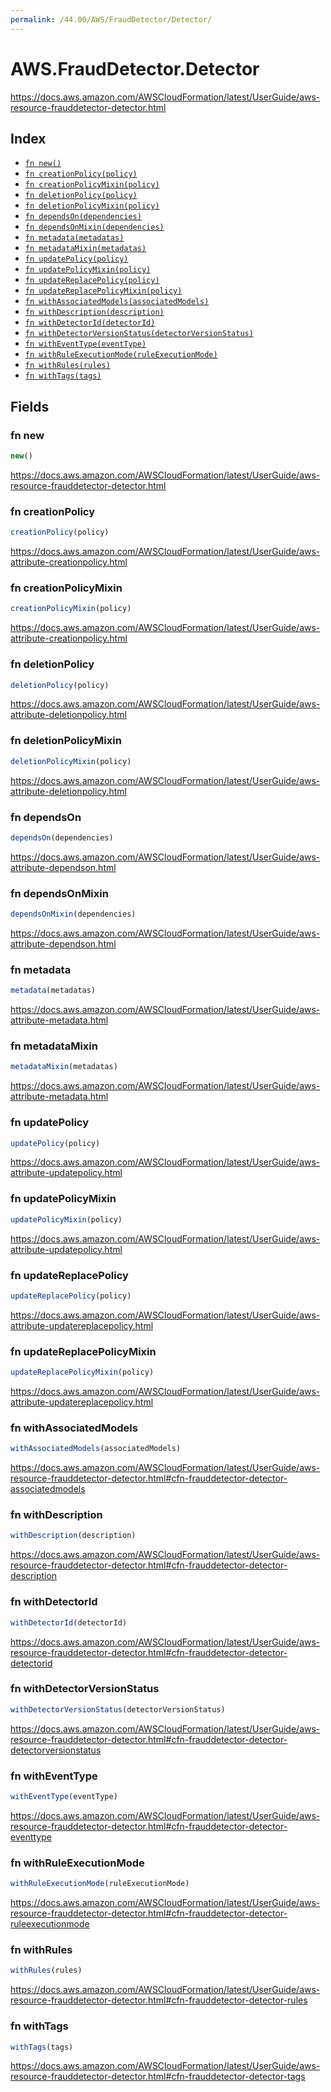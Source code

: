 ```yaml
---
permalink: /44.00/AWS/FraudDetector/Detector/
---
```


# AWS.FraudDetector.Detector

https://docs.aws.amazon.com/AWSCloudFormation/latest/UserGuide/aws-resource-frauddetector-detector.html

## Index

* [`fn new()`](#fn-new)
* [`fn creationPolicy(policy)`](#fn-creationpolicy)
* [`fn creationPolicyMixin(policy)`](#fn-creationpolicymixin)
* [`fn deletionPolicy(policy)`](#fn-deletionpolicy)
* [`fn deletionPolicyMixin(policy)`](#fn-deletionpolicymixin)
* [`fn dependsOn(dependencies)`](#fn-dependson)
* [`fn dependsOnMixin(dependencies)`](#fn-dependsonmixin)
* [`fn metadata(metadatas)`](#fn-metadata)
* [`fn metadataMixin(metadatas)`](#fn-metadatamixin)
* [`fn updatePolicy(policy)`](#fn-updatepolicy)
* [`fn updatePolicyMixin(policy)`](#fn-updatepolicymixin)
* [`fn updateReplacePolicy(policy)`](#fn-updatereplacepolicy)
* [`fn updateReplacePolicyMixin(policy)`](#fn-updatereplacepolicymixin)
* [`fn withAssociatedModels(associatedModels)`](#fn-withassociatedmodels)
* [`fn withDescription(description)`](#fn-withdescription)
* [`fn withDetectorId(detectorId)`](#fn-withdetectorid)
* [`fn withDetectorVersionStatus(detectorVersionStatus)`](#fn-withdetectorversionstatus)
* [`fn withEventType(eventType)`](#fn-witheventtype)
* [`fn withRuleExecutionMode(ruleExecutionMode)`](#fn-withruleexecutionmode)
* [`fn withRules(rules)`](#fn-withrules)
* [`fn withTags(tags)`](#fn-withtags)

## Fields

### fn new

```ts
new()
```

https://docs.aws.amazon.com/AWSCloudFormation/latest/UserGuide/aws-resource-frauddetector-detector.html

### fn creationPolicy

```ts
creationPolicy(policy)
```

https://docs.aws.amazon.com/AWSCloudFormation/latest/UserGuide/aws-attribute-creationpolicy.html

### fn creationPolicyMixin

```ts
creationPolicyMixin(policy)
```

https://docs.aws.amazon.com/AWSCloudFormation/latest/UserGuide/aws-attribute-creationpolicy.html

### fn deletionPolicy

```ts
deletionPolicy(policy)
```

https://docs.aws.amazon.com/AWSCloudFormation/latest/UserGuide/aws-attribute-deletionpolicy.html

### fn deletionPolicyMixin

```ts
deletionPolicyMixin(policy)
```

https://docs.aws.amazon.com/AWSCloudFormation/latest/UserGuide/aws-attribute-deletionpolicy.html

### fn dependsOn

```ts
dependsOn(dependencies)
```

https://docs.aws.amazon.com/AWSCloudFormation/latest/UserGuide/aws-attribute-dependson.html

### fn dependsOnMixin

```ts
dependsOnMixin(dependencies)
```

https://docs.aws.amazon.com/AWSCloudFormation/latest/UserGuide/aws-attribute-dependson.html

### fn metadata

```ts
metadata(metadatas)
```

https://docs.aws.amazon.com/AWSCloudFormation/latest/UserGuide/aws-attribute-metadata.html

### fn metadataMixin

```ts
metadataMixin(metadatas)
```

https://docs.aws.amazon.com/AWSCloudFormation/latest/UserGuide/aws-attribute-metadata.html

### fn updatePolicy

```ts
updatePolicy(policy)
```

https://docs.aws.amazon.com/AWSCloudFormation/latest/UserGuide/aws-attribute-updatepolicy.html

### fn updatePolicyMixin

```ts
updatePolicyMixin(policy)
```

https://docs.aws.amazon.com/AWSCloudFormation/latest/UserGuide/aws-attribute-updatepolicy.html

### fn updateReplacePolicy

```ts
updateReplacePolicy(policy)
```

https://docs.aws.amazon.com/AWSCloudFormation/latest/UserGuide/aws-attribute-updatereplacepolicy.html

### fn updateReplacePolicyMixin

```ts
updateReplacePolicyMixin(policy)
```

https://docs.aws.amazon.com/AWSCloudFormation/latest/UserGuide/aws-attribute-updatereplacepolicy.html

### fn withAssociatedModels

```ts
withAssociatedModels(associatedModels)
```

https://docs.aws.amazon.com/AWSCloudFormation/latest/UserGuide/aws-resource-frauddetector-detector.html#cfn-frauddetector-detector-associatedmodels

### fn withDescription

```ts
withDescription(description)
```

https://docs.aws.amazon.com/AWSCloudFormation/latest/UserGuide/aws-resource-frauddetector-detector.html#cfn-frauddetector-detector-description

### fn withDetectorId

```ts
withDetectorId(detectorId)
```

https://docs.aws.amazon.com/AWSCloudFormation/latest/UserGuide/aws-resource-frauddetector-detector.html#cfn-frauddetector-detector-detectorid

### fn withDetectorVersionStatus

```ts
withDetectorVersionStatus(detectorVersionStatus)
```

https://docs.aws.amazon.com/AWSCloudFormation/latest/UserGuide/aws-resource-frauddetector-detector.html#cfn-frauddetector-detector-detectorversionstatus

### fn withEventType

```ts
withEventType(eventType)
```

https://docs.aws.amazon.com/AWSCloudFormation/latest/UserGuide/aws-resource-frauddetector-detector.html#cfn-frauddetector-detector-eventtype

### fn withRuleExecutionMode

```ts
withRuleExecutionMode(ruleExecutionMode)
```

https://docs.aws.amazon.com/AWSCloudFormation/latest/UserGuide/aws-resource-frauddetector-detector.html#cfn-frauddetector-detector-ruleexecutionmode

### fn withRules

```ts
withRules(rules)
```

https://docs.aws.amazon.com/AWSCloudFormation/latest/UserGuide/aws-resource-frauddetector-detector.html#cfn-frauddetector-detector-rules

### fn withTags

```ts
withTags(tags)
```

https://docs.aws.amazon.com/AWSCloudFormation/latest/UserGuide/aws-resource-frauddetector-detector.html#cfn-frauddetector-detector-tags